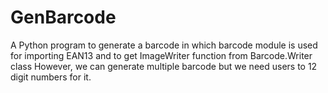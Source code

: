 # GenBarcode
A Python program to generate a barcode in which barcode module is used for importing EAN13 and to get ImageWriter function from Barcode.Writer class
However, we can generate multiple barcode but we need users to 12 digit numbers for it.

